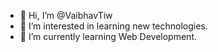 - 👋 Hi, I’m @VaibhavTiw
- 👀 I’m interested in learning new technologies.
- 🌱 I’m currently learning Web Development.


<!---
VaibhavTiw/VaibhavTiw is a ✨ special ✨ repository because its `README.md` (this file) appears on your GitHub profile.
You can click the Preview link to take a look at your changes.
--->
